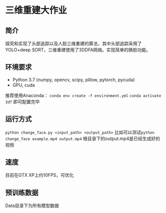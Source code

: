 # 三维重建大作业

## 简介
探究和实现了头部追踪以及人脸三维重建的算法，其中头部追踪采用了YOLO+deep SORT，三维重建使用了3DDFA网络。实现简单的换脸功能。

## 环境要求
* Python 3.7 (numpy, opencv, scipy, pillow, pytorch, pycuda)
* GPU, cuda

推荐使用Anaconda：
`conda env create -f environment.yml`
`conda activate 3df`
即可配置完毕

## 运行方式
`python change_face.py <input_path> <output_path>`
比如可以测试`python change_face example.mp4 output.mp4`
根目录下的output.mp4是已经生成好的视频

## 速度
目前在GTX XP上约10FPS，可优化

## 预训练数据
Data目录下为所有模型数据